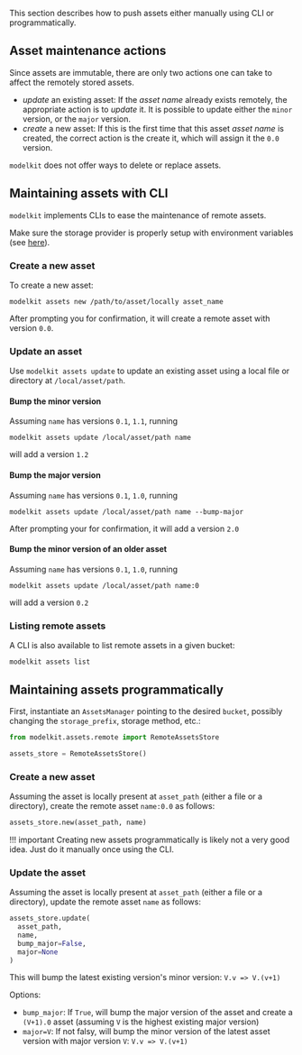 This section describes how to push assets either manually using CLI or programmatically.

## Asset maintenance actions

Since assets are immutable, there are only two actions one can take to affect the remotely stored assets.

- _update_ an existing asset: If the *asset name* already exists remotely, the appropriate action is to _update_ it. It is possible to update either the `minor` version, or the `major` version.
- _create_ a new asset: If this is the first time that this asset *asset name*  is created, the correct action is the create it, which will assign it the `0.0` version.

`modelkit` does not offer ways to delete or replace assets.

## Maintaining assets with CLI

`modelkit` implements CLIs to ease the maintenance of remote assets.

Make sure the storage provider is properly setup with environment variables (see [here](assets/../storage_provider.md)).


### Create a new asset

To create a new asset:

```
modelkit assets new /path/to/asset/locally asset_name
```

After prompting you for confirmation, it will create a remote asset with version `0.0`.

### Update an asset

Use `modelkit assets update` to update an existing asset using a local file or directory at `/local/asset/path`.

#### Bump the minor version

Assuming `name` has versions `0.1`, `1.1`, running
```
modelkit assets update /local/asset/path name
```
will add a version `1.2`


#### Bump the major version

Assuming `name` has versions `0.1`, `1.0`, running

```
modelkit assets update /local/asset/path name --bump-major
```

After prompting your for confirmation, it will add a version `2.0`


#### Bump the minor version of an older asset

Assuming `name` has versions `0.1`, `1.0`, running

```
modelkit assets update /local/asset/path name:0
```
will add a version `0.2`


### Listing remote assets

A CLI is also available to list remote assets in a given bucket:

```
modelkit assets list
```

## Maintaining assets programmatically

First, instantiate an `AssetsManager` pointing to the desired `bucket`, possibly changing the `storage_prefix`, storage method, etc.:

```python
from modelkit.assets.remote import RemoteAssetsStore

assets_store = RemoteAssetsStore()
```

### Create a new asset

Assuming the asset is locally present at `asset_path` (either a file or a directory),
create the remote asset `name:0.0` as follows:

```python
assets_store.new(asset_path, name)
```

!!! important
    Creating new assets programmatically is likely not a very good idea.
    Just do it manually once using the CLI.



### Update the asset

Assuming the asset is locally present at `asset_path` (either a file or a directory), update the remote asset `name` as follows:

```python
assets_store.update(
  asset_path,
  name,
  bump_major=False,
  major=None
)
```

This will bump the latest existing version's minor version: `V.v => V.(v+1)`

Options:

- `bump_major`: If `True`, will bump the major version of the asset and create a `(V+1).0` asset (assuming `V` is the highest existing major version)
- `major=V`: If not falsy, will bump the minor version of the latest asset version with major version `V`:  `V.v => V.(v+1)`
